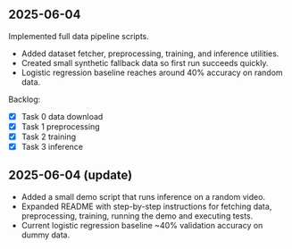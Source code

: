 ## 2025-06-04
Implemented full data pipeline scripts.
- Added dataset fetcher, preprocessing, training, and inference utilities.
- Created small synthetic fallback data so first run succeeds quickly.
- Logistic regression baseline reaches around 40% accuracy on random data.

Backlog:
- [x] Task 0 data download
- [x] Task 1 preprocessing
- [x] Task 2 training
- [x] Task 3 inference

## 2025-06-04 (update)
- Added a small demo script that runs inference on a random video.
- Expanded README with step-by-step instructions for fetching data, preprocessing, training, running the demo and executing tests.
- Current logistic regression baseline ~40% validation accuracy on dummy data.
